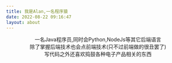 ```yaml
---
title: 我是Alan,一名程序猿
date: 2022-08-22 09:16:47
layout: about
---
```



<center>一名Java程序员,同时会Python,NodeJs等其它后端语言</center>
<center>除了掌握后端技术也会点前端技术(只不过前端做的很丑罢了)</center>
<center>写代码之外还喜欢捣鼓各种电子产品相关的东西</center>